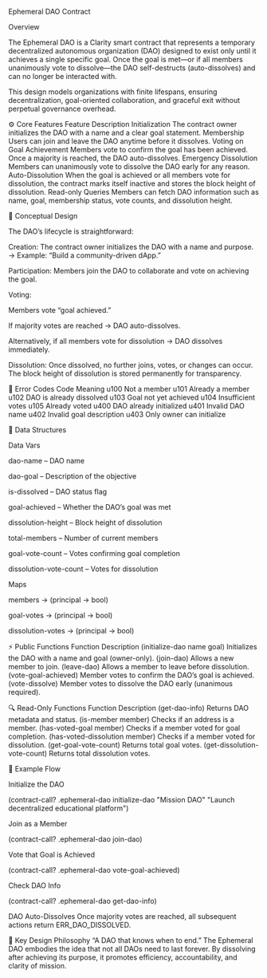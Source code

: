 Ephemeral DAO Contract

Overview

The Ephemeral DAO is a Clarity smart contract that represents a temporary decentralized autonomous organization (DAO) designed to exist only until it achieves a single specific goal. Once the goal is met—or if all members unanimously vote to dissolve—the DAO self-destructs (auto-dissolves) and can no longer be interacted with.

This design models organizations with finite lifespans, ensuring decentralization, goal-oriented collaboration, and graceful exit without perpetual governance overhead.

⚙️ Core Features
Feature	Description
Initialization	The contract owner initializes the DAO with a name and a clear goal statement.
Membership	Users can join and leave the DAO anytime before it dissolves.
Voting on Goal Achievement	Members vote to confirm the goal has been achieved. Once a majority is reached, the DAO auto-dissolves.
Emergency Dissolution	Members can unanimously vote to dissolve the DAO early for any reason.
Auto-Dissolution	When the goal is achieved or all members vote for dissolution, the contract marks itself inactive and stores the block height of dissolution.
Read-only Queries	Members can fetch DAO information such as name, goal, membership status, vote counts, and dissolution height.

🧠 Conceptual Design

The DAO’s lifecycle is straightforward:

Creation:
The contract owner initializes the DAO with a name and purpose.
→ Example: “Build a community-driven dApp.”

Participation:
Members join the DAO to collaborate and vote on achieving the goal.

Voting:

Members vote “goal achieved.”

If majority votes are reached → DAO auto-dissolves.

Alternatively, if all members vote for dissolution → DAO dissolves immediately.

Dissolution:
Once dissolved, no further joins, votes, or changes can occur.
The block height of dissolution is stored permanently for transparency.

🔐 Error Codes
Code	Meaning
u100	Not a member
u101	Already a member
u102	DAO is already dissolved
u103	Goal not yet achieved
u104	Insufficient votes
u105	Already voted
u400	DAO already initialized
u401	Invalid DAO name
u402	Invalid goal description
u403	Only owner can initialize

🧩 Data Structures

Data Vars

dao-name – DAO name

dao-goal – Description of the objective

is-dissolved – DAO status flag

goal-achieved – Whether the DAO’s goal was met

dissolution-height – Block height of dissolution

total-members – Number of current members

goal-vote-count – Votes confirming goal completion

dissolution-vote-count – Votes for dissolution

Maps

members → (principal → bool)

goal-votes → (principal → bool)

dissolution-votes → (principal → bool)

⚡ Public Functions
Function	Description
(initialize-dao name goal)	Initializes the DAO with a name and goal (owner-only).
(join-dao)	Allows a new member to join.
(leave-dao)	Allows a member to leave before dissolution.
(vote-goal-achieved)	Member votes to confirm the DAO’s goal is achieved.
(vote-dissolve)	Member votes to dissolve the DAO early (unanimous required).

🔍 Read-Only Functions
Function	Description
(get-dao-info)	Returns DAO metadata and status.
(is-member member)	Checks if an address is a member.
(has-voted-goal member)	Checks if a member voted for goal completion.
(has-voted-dissolution member)	Checks if a member voted for dissolution.
(get-goal-vote-count)	Returns total goal votes.
(get-dissolution-vote-count)	Returns total dissolution votes.


🧪 Example Flow

Initialize the DAO

(contract-call? .ephemeral-dao initialize-dao "Mission DAO" "Launch decentralized educational platform")


Join as a Member

(contract-call? .ephemeral-dao join-dao)


Vote that Goal is Achieved

(contract-call? .ephemeral-dao vote-goal-achieved)


Check DAO Info

(contract-call? .ephemeral-dao get-dao-info)


DAO Auto-Dissolves
Once majority votes are reached, all subsequent actions return ERR_DAO_DISSOLVED.

🏁 Key Design Philosophy
“A DAO that knows when to end.”
The Ephemeral DAO embodies the idea that not all DAOs need to last forever.
By dissolving after achieving its purpose, it promotes efficiency, accountability, and clarity of mission.